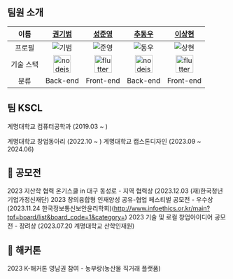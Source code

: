## 팀원 소개

|이름 | [권기범](https://github.com/KibeomGwon)| [성준영](https://github.com/sungjungyoung) | [추동우](https://github.com/DongWooChoo) | [이상현](https://github.com/idealHyun) |
| :-: | :-: | :-: | :-: | :-: |
|프로필 | ![기범](https://github.com/KibeomGwon.png) | ![준영](https://github.com/sungjungyoung.png) | ![동우](https://github.com/DongWooChoo.png) | ![상현](https://github.com/idealHyun.png) |
| 기술 스택 |  <a href="https://nodejs.org/" target="_blank" rel="noreferrer"> <img src="https://www.vectorlogo.zone/logos/nodejs/nodejs-icon.svg" alt="nodejs" width="40" height="40"/> </a> | <a href="https://flutter.dev/" target="_blank" rel="noreferrer"> <img src="https://www.vectorlogo.zone/logos/flutterio/flutterio-icon.svg" alt="flutter" width="40" height="40"/> </a> |  <a href="https://nodejs.org/" target="_blank" rel="noreferrer"> <img src="https://www.vectorlogo.zone/logos/nodejs/nodejs-icon.svg" alt="nodejs" width="40" height="40"/> </a> |  <a href="https://flutter.dev/" target="_blank" rel="noreferrer"> <img src="https://www.vectorlogo.zone/logos/flutterio/flutterio-icon.svg" alt="flutter" width="40" height="40"/> </a> |
|분류 | Back-end | Front-end | Back-end | Front-end |

## 팀 KSCL

계명대학교 컴퓨터공학과 (2019.03 ~ )

계명대학교 창업동아리 (2022.10 ~ )
계명대학교 캡스톤디자인 (2023.09 ~ 2024.06)

## 📌 공모전

2023 지산학 협력 온기스쿨 in 대구 동성로 - 지역 협력상 (2023.12.03 (재)한국청년기업가정신재단)
2023 창의융합형 인재양성 공유-협업 페스티벌 공모전 - 우수상 (2023.11.24 한국정보통신보안윤리학회)(http://www.infoethics.or.kr/main?tpf=board/list&board_code=1&category=)
2023 기술 및 로컬 창업아이디어 공모전 - 장려상 (2023.07.20 계명대학교 산학인재원)

## 📌 해커톤

2023 K-해커톤 영남권 참여 - 농부랑(농산물 직거래 플랫폼)

